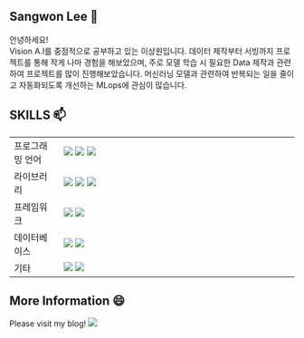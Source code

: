 ## Sangwon Lee 👋

안녕하세요! </br>
Vision A.I를 중점적으로 공부하고 있는 이상원입니다. 데이터 제작부터 서빙까지 프로젝트를 통해 작게 나마 경험을 해보았으며, 주로 모델 학습 시 필요한 Data 제작과 관련하여 프로젝트를 많이 진행해보았습니다. 머신러닝 모델과 관련하여 반복되는 일을 줄이고 자동화되도록 개선하는 MLops에 관심이 많습니다.

## SKILLS 📫
<table>

<tr align>
<td>프로그래밍 언어</td>
<td width="400"><img src="https://img.shields.io/badge/Python-3776AB?style=flat-square&logo=Python&logoColor=white"/>  <img src="https://img.shields.io/badge/C++-00599C?style=flat-square&logo=C++&logoColor=white"/>  <img src="https://img.shields.io/badge/SQL-yellow?style=flat-square&logo=SQL&logoColor=white"/></td>
</tr>

<tr align>
<td>라이브러리</td>
<td width="400"><img src="https://img.shields.io/badge/Pytorch-EE4C2C?style=flat-square&logo=Pytorch&logoColor=white"/>  <img src="https://img.shields.io/badge/OpenCV-5C3EE8?style=flat-square&logo=OpenCV&logoColor=white"/>  <img src="https://img.shields.io/badge/Qt-41CD52?style=flat-square&logo=Qt&logoColor=white"/></td>
</tr>

<tr align>
<td>프레임워크</td>
<td width="400"><img src="https://img.shields.io/badge/Streamlit-FF4B4B?style=flat-square&logo=Streamlit&logoColor=white"/> <img src="https://img.shields.io/badge/Flask-000000?style=flat-square&logo=Flask&logoColor=white"/></td>
</tr>

<tr align>
<td>데이터베이스</td>
<td width="400"><img src="https://img.shields.io/badge/MySQL-4479A1?style=flat-square&logo=MySQL&logoColor=white"/>  <img src="https://img.shields.io/badge/MariaDB-003545?style=flat-square&logo=MariaDB&logoColor=white"/></td>
</tr>

<tr align>
<td>기타</td>
<td width="300"><img src="https://img.shields.io/badge/GitHub-181717?style=flat-square&logo=GitHub&logoColor=white"/>  <img src="https://img.shields.io/badge/Slack-4A154B?style=flat-square&logo=Slack&logoColor=white"/></td>
</tr>

</table>

## More Information 😄
Please visit my blog! <a href="https://14blacktea.tistory.com/"> <img src="https://img.shields.io/badge/Visit-white?style=flat-square&logo=Visit&logoColor=black"/> </a>

<!--
**14blacktea/14blacktea** is a ✨ _special_ ✨ repository because its `README.md` (this file) appears on your GitHub profile.

Here are some ideas to get you started:

- 🔭 I’m currently working on ...
- 🌱 I’m currently learning ...
- 👯 I’m looking to collaborate on ...
- 🤔 I’m looking for help with ...
- 💬 Ask me about ...
- 📫 How to reach me: ...
- 😄 Pronouns: ...
- ⚡ Fun fact: ...
-->
